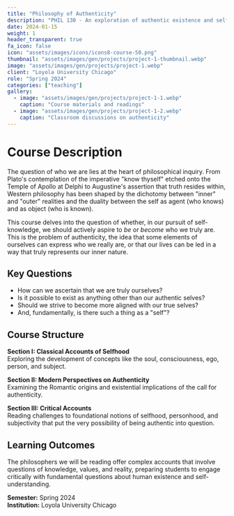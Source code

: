 ```yaml
---
title: "Philosophy of Authenticity"
description: "PHIL 130 - An exploration of authentic existence and self-knowledge"
date: 2024-01-15
weight: 1
header_transparent: true
fa_icon: false
icon: "assets/images/icons/icons8-course-50.png"
thumbnail: "assets/images/gen/projects/project-1-thumbnail.webp"
image: "assets/images/gen/projects/project-1.webp"
client: "Loyola University Chicago"
role: "Spring 2024"
categories: ["teaching"]
gallery:
  - image: "assets/images/gen/projects/project-1-1.webp"
    caption: "Course materials and readings"
  - image: "assets/images/gen/projects/project-1-2.webp"
    caption: "Classroom discussions on authenticity"
---
```


# Course Description

The question of who we are lies at the heart of philosophical inquiry. From Plato's contemplation of the imperative "know thyself" etched onto the Temple of Apollo at Delphi to Augustine's assertion that truth resides within, Western philosophy has been shaped by the dichotomy between "inner" and "outer" realities and the duality between the self as agent (who knows) and as object (who is known). 

This course delves into the question of whether, in our pursuit of self-knowledge, we should actively aspire to *be* or *become* who we truly are. This is the problem of authenticity, the idea that some elements of ourselves can express who we really are, or that our lives can be led in a way that truly represents our inner nature. 

## Key Questions

- How can we ascertain that we are truly ourselves? 
- Is it possible to exist as anything other than our authentic selves? 
- Should we strive to become more aligned with our true selves? 
- And, fundamentally, is there such a thing as a "self"?

## Course Structure

**Section I: Classical Accounts of Selfhood**  
Exploring the development of concepts like the soul, consciousness, ego, person, and subject.

**Section II: Modern Perspectives on Authenticity**  
Examining the Romantic origins and existential implications of the call for authenticity.

**Section III: Critical Accounts**  
Reading challenges to foundational notions of selfhood, personhood, and subjectivity that put the very possibility of being authentic into question.

## Learning Outcomes

The philosophers we will be reading offer complex accounts that involve questions of knowledge, values, and reality, preparing students to engage critically with fundamental questions about human existence and self-understanding.

**Semester:** Spring 2024  
**Institution:** Loyola University Chicago
